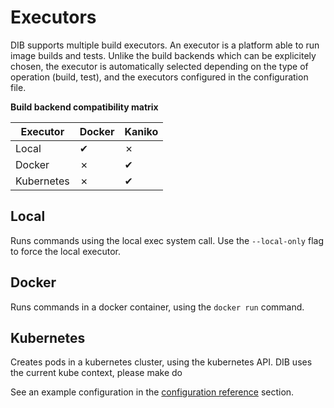 Executors
=========

DIB supports multiple build executors. An executor is a platform able to run image builds and tests.
Unlike the build backends which can be explicitely chosen, the executor is automatically selected depending on the type 
of operation (build, test), and the executors configured in the configuration file.

**Build backend compatibility matrix**

| Executor   | Docker | Kaniko |
|------------|--------|--------|
| Local      | ✔      | ✗      |
| Docker     | ✗      | ✔      |
| Kubernetes | ✗      | ✔      |

## Local

Runs commands using the local exec system call. Use the `--local-only` flag to force the local executor.

## Docker

Runs commands in a docker container, using the `docker run` command.

## Kubernetes

Creates pods in a kubernetes cluster, using the kubernetes API. 
DIB uses the current kube context, please make do

See an example configuration in the 
[configuration reference](configuration-reference.md) section.

